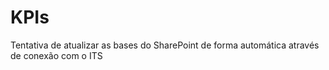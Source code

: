 # KPIs
Tentativa de atualizar as bases do SharePoint de forma automática através de conexão com o ITS

